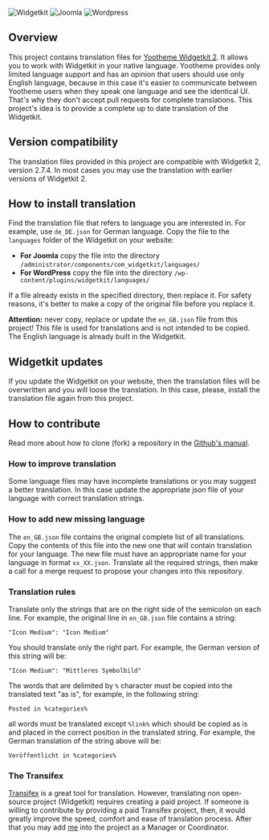 ![Widgetkit](https://img.shields.io/badge/Widgetkit-v2.7.4-green.svg?style=flat) ![Joomla](https://img.shields.io/badge/Joomla!-Compatible-yellow.svg?style=flat) ![Wordpress](https://img.shields.io/badge/Wordpress-Compatible-yellow.svg?style=flat)

## Overview
This project contains translation files for [Yootheme Widgetkit 2](https://yootheme.com/widgetkit). It allows you to work with Widgetkit in your native language. Yootheme provides only limited language support and has an opinion that users should use only English language, because in this case it's easier to communicate between Yootheme users when they speak one language and see the identical UI. That's why they don't accept pull requests for complete translations. This project's idea is to provide a complete up to date translation of the Widgetkit. 

## Version compatibility
The translation files provided in this project are compatible with Widgetkit 2, version 2.7.4. In most cases you may use the translation with earlier versions of Widgetkit 2.

## How to install translation
Find the translation file that refers to language you are interested in. For example, use `de_DE.json` for German language. Copy the file to the `languages` folder of the Widgetkit on your website:

* **For Joomla** copy the file into the directory `/administrator/components/com_widgetkit/languages/`
* **For WordPress** copy the file into the directory `/wp-content/plugins/widgetkit/languages/`

If a file already exists in the specified directory, then replace it. For safety reasons, it's better to make a copy of the original file before you replace it.

**Attention:** never copy, replace or update the `en_GB.json` file from this project! This file is used for translations and is not intended to be copied. The English language is already built in the Widgetkit. 

## Widgetkit updates
If you update the Widgetkit on your website, then the translation files will be overwritten and you will loose the translation. In this case, please, install the translation file again from this project.

## How to contribute
Read more about how to clone (fork) a repository in the [Github's manual](https://help.github.com/articles/fork-a-repo/).

### How to improve translation
Some language files may have incomplete translations or you may suggest a better translation. In this case update the appropriate json file of your language with correct translation strings.

### How to add new missing language
The `en_GB.json` file contains the original complete list of all translations. Copy the contents of this file into the new one that will contain translation for your language. The new file must have an appropriate name for your language in format `xx_XX.json`. Translate all the required strings, then make a call for a merge request to propose your changes into this repository.

### Translation rules
Translate only the strings that are on the right side of the semicolon on each line. For example, the original line in `en_GB.json` file contains a string:

``
"Icon Medium": "Icon Medium"
``

You should translate only the right part. For example, the German version of this string will be:

``
"Icon Medium": "Mittleres Symbolbild"
``

The words that are delimited by `%` character must be copied into the translated text "as is", for example, in the following string:

``
Posted in %categories%
`` 

all words must be translated except `%link%` which should be copied as is and placed in the correct position in the translated string. For example, the German translation of the string above will be:

``
Veröffentlicht in %categories%
``

### The Transifex
[Transifex](https://www.transifex.com) is a great tool for translation. However, translating non open-source project (Widgetkit) requires creating a paid project. If someone is willing to contribute by providing a paid Transifex project, then, it would greatly improve the speed, comfort and ease of translation process. After that you may add [me](https://www.transifex.com/user/profile/Limarlav/) into the project as a Manager or Coordinator.